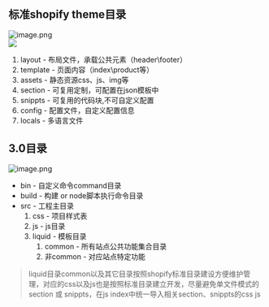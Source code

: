 <meta name="referrer" content="no-referrer">

## 标准shopify theme目录
![image.png](https://cdn.nlark.com/yuque/0/2023/png/25670427/1689919996952-97390685-2f8e-481c-8f6c-987d06fe7164.png#averageHue=%2327282a&clientId=ue138d4a0-7b10-4&from=paste&height=162&id=u32992417&originHeight=162&originWidth=125&originalType=binary&ratio=1&rotation=0&showTitle=false&size=4133&status=done&style=none&taskId=ucae654e3-18a6-4d33-bfcc-ee3d0c82f07&title=&width=125)<br />![](https://cdn.nlark.com/yuque/0/2023/png/25670427/1689920218043-13a39131-a1c5-43bd-a630-7679e1175e0d.png#averageHue=%23e1edf3&clientId=ue138d4a0-7b10-4&from=paste&height=410&id=uf2668996&originHeight=1040&originWidth=1000&originalType=url&ratio=1&rotation=0&showTitle=false&status=done&style=none&taskId=u50e43395-317d-4213-8655-6caa185c049&title=&width=394)

1. layout - 布局文件，承载公共元素（header\footer）
2. template - 页面内容（index\product等）
3. assets -  静态资源css、js、img等
4. section - 可复用定制，可配置在json模板中
5. snippts - 可复用的代码块,不可自定义配置
6. config - 配置文件，自定义配置信息
7. locals - 多语言文件


## 3.0目录
![image.png](https://cdn.nlark.com/yuque/0/2023/png/25670427/1689920765220-608482bd-4a88-4848-a70a-92c05d746534.png#averageHue=%2324272a&clientId=ue138d4a0-7b10-4&from=paste&height=458&id=u2993375d&originHeight=587&originWidth=411&originalType=binary&ratio=1&rotation=0&showTitle=false&size=24954&status=done&style=none&taskId=u6d8d3dea-b4c8-4276-b8f6-34af2de3f38&title=&width=321)

- bin - 自定义命令command目录
- build - 构建 or node脚本执行命令目录
- src - 工程主目录
   1. css - 项目样式表
   2. js - js目录
   3. liquid - 模板目录
      1. common - 所有站点公共功能集合目录
      2. 非common - 对应站点特定功能
> liquid目录common以及其它目录按照shopify标准目录建设方便维护管理，对应的css以及js也是按照标准目录建立开发，尽量避免单文件模式的section 或 snippts，在js index中统一导入相关section、snippts的css js

